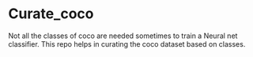 # Curate_coco
Not all the classes of coco are needed sometimes to train a Neural net classifier. This repo helps in curating the coco dataset based on classes. 
